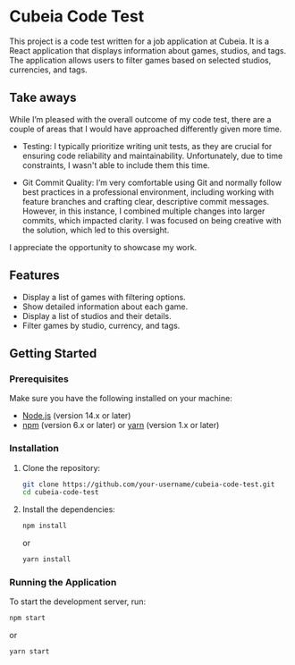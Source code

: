 # Cubeia Code Test

This project is a code test written for a job application at Cubeia. It is a React application that displays information about games, studios, and tags. The application allows users to filter games based on selected studios, currencies, and tags.

## Take aways

While I’m pleased with the overall outcome of my code test, there are a couple of areas that I would have approached differently given more time.

- Testing: I typically prioritize writing unit tests, as they are crucial for ensuring code reliability and maintainability. Unfortunately, due to time constraints, I wasn't able to include them this time. 

- Git Commit Quality: I’m very comfortable using Git and normally follow best practices in a professional environment, including working with feature branches and crafting clear, descriptive commit messages. However, in this instance, I combined multiple changes into larger commits, which impacted clarity. I was focused on being creative with the solution, which led to this oversight.

I appreciate the opportunity to showcase my work.


## Features

- Display a list of games with filtering options.
- Show detailed information about each game.
- Display a list of studios and their details.
- Filter games by studio, currency, and tags.

## Getting Started

### Prerequisites

Make sure you have the following installed on your machine:

- [Node.js](https://nodejs.org/) (version 14.x or later)
- [npm](https://www.npmjs.com/) (version 6.x or later) or [yarn](https://yarnpkg.com/) (version 1.x or later)

### Installation

1. Clone the repository:

    ```bash
    git clone https://github.com/your-username/cubeia-code-test.git
    cd cubeia-code-test
    ```

2. Install the dependencies:

    ```bash
    npm install
    ```

    or

    ```bash
    yarn install
    ```

### Running the Application

To start the development server, run:

```bash
npm start
```

or 

```bash
yarn start
```